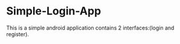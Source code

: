 # Simple-Login-App
This is a simple android application contains 2 interfaces:(login and register).
